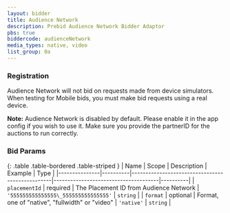 ```yaml
---
layout: bidder
title: Audience Network
description: Prebid Audience Network Bidder Adaptor
pbs: true
biddercode: audienceNetwork
media_types: native, video
list_group: 0a
---
```


### Registration

Audience Network will not bid on requests made from device simulators.
When testing for Mobile bids, you must make bid requests using a real device.

**Note:** Audience Network is disabled by default. Please enable it in the app config if you wish to use it. Make sure you provide the partnerID for the auctions to run correctly.

### Bid Params

{: .table .table-bordered .table-striped }
| Name          | Scope    | Description                                     | Example                              | Type     |
|---------------|----------|-------------------------------------------------|--------------------------------------|----------|
| `placementId` | required | The Placement ID from Audience Network          | `'555555555555555\_555555555555555'` | `string` |
| `format`      | optional | Format, one of "native", "fullwidth" or "video" | `'native'`                           | `string` |
